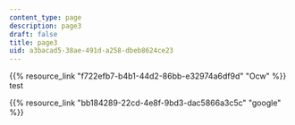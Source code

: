 ```yaml
---
content_type: page
description: page3
draft: false
title: page3
uid: a3bacad5-38ae-491d-a258-dbeb8624ce23
---
```

{{% resource_link "f722efb7-b4b1-44d2-86bb-e32974a6df9d" "Ocw" %}} test

{{% resource_link "bb184289-22cd-4e8f-9bd3-dac5866a3c5c" "google" %}}